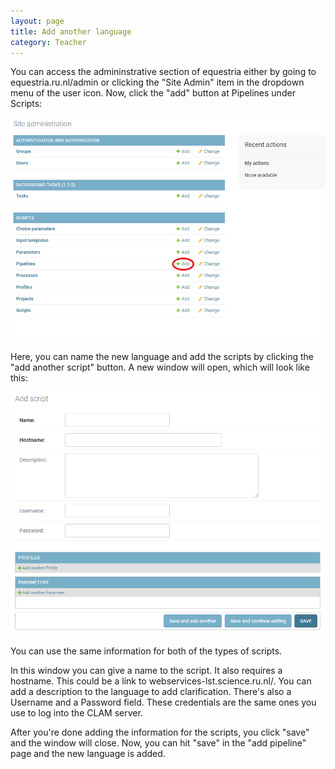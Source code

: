 ```yaml
---
layout: page
title: Add another language
category: Teacher
---
```

You can access the admininstrative section of equestria either by going to equestria.ru.nl/admin or clicking the "Site Admin" item in the dropdown menu of the user icon. Now, click the "add" button at Pipelines under Scripts: 

![Addlanguage2](wikiImage/AddLanguage.png)

Here, you can name the new language and add the scripts by clicking the "add another script" button. A new window will open, which will look like this: 

![Addlanguage2](wikiImage/AddLanguage2.png)

You can use the same information for both of the types of scripts. 

In this window you can give a name to the script. It also requires a hostname. This could be a link to webservices-lst.science.ru.nl/<newlanguage>. You can add a description to the language to add clarification. There's also a Username and a Password field. These credentials are the same ones you use to log into the CLAM server. 

After you're done adding the information for the scripts, you click "save" and the window will close. 
Now, you can hit "save" in the "add pipeline" page and the new language is added. 
